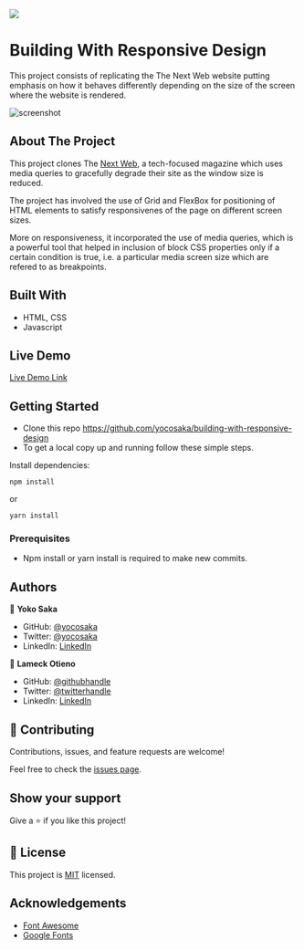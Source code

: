 ![](https://img.shields.io/badge/Microverse-blueviolet)

# Building With Responsive Design
This project consists of replicating the The Next Web website putting emphasis on how it behaves differently depending on the size of the screen where the website is rendered.

![screenshot](./assets/images/screencapture.png)


## About The Project

This project clones The [Next Web](https://thenextweb.com/), a tech-focused magazine which uses media queries to gracefully degrade their site as the window size is reduced.

The project has involved the use of Grid and FlexBox for positioning of HTML elements to satisfy responsivenes of the page on different
screen sizes.

More on responsiveness, it incorporated the use of media queries, which is a powerful tool that helped in inclusion of block CSS properties only if a certain condition is true, i.e. a particular media screen size which are refered to as breakpoints.


## Built With

- HTML, CSS
- Javascript

## Live Demo

[Live Demo Link](https://rawcdn.githack.com/yocosaka/building-with-responsive-design/80038fce72071091b92950667ba205aae1b1f3d6/index.html)


## Getting Started

* Clone this repo https://github.com/yocosaka/building-with-responsive-design
* To get a local copy up and running follow these simple steps.

Install dependencies:

```
npm install
```

or 

```
yarn install
```


### Prerequisites

- Npm install or yarn install is required to make new commits.


## Authors

👤 **Yoko Saka**
- GitHub: [@yocosaka](https://github.com/yocosaka)
- Twitter: [@yocosaka](https://twitter.com/yocosaka)
- LinkedIn: [LinkedIn](https://www.linkedin.com/in/yokosaka)


👤 **Lameck Otieno**
  - GitHub: [@githubhandle](https://github.com/Lameck1)
  - Twitter: [@twitterhandle](https://twitter.com/lameck721)
  - LinkedIn: [LinkedIn](https://www.linkedin.com/in/lameck-odhiambo-642b7077/)

## 🤝 Contributing

Contributions, issues, and feature requests are welcome!

Feel free to check the [issues page](https://github.com/Lameck1/Design-Teardown/issues).


## Show your support

Give a ⭐️ if you like this project!


## 📝 License

This project is [MIT](./LICENSE) licensed.


## Acknowledgements

* [Font Awesome](https://fontawesome.com)
* [Google Fonts](https://fonts.google.com/)
